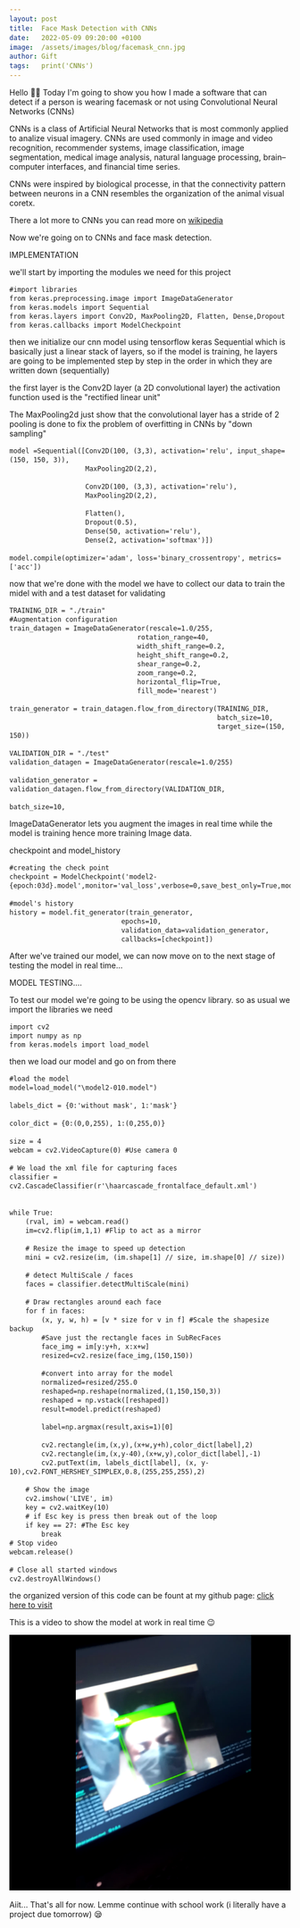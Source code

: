 ```yaml
---
layout: post
title:  Face Mask Detection with CNNs
date:   2022-05-09 09:20:00 +0100
image:  /assets/images/blog/facemask_cnn.jpg
author: Gift
tags:   print('CNNs')
---
```


Hello 👋🏿
Today I'm going to show you how I made a software that can detect if a person is wearing facemask or not using Convolutional Neural Networks (CNNs)

CNNs is a class of Artificial Neural Networks that is most commonly applied to analize visual imagery. CNNs are used commonly in image and video recognition,
recommender systems, image classification, image segmentation, medical image analysis, natural language processing, brain–computer interfaces, and financial time series.

CNNs were inspired by biological processe, in that the connectivity pattern between neurons in a CNN resembles the organization of the animal visual coretx.

There a lot more to CNNs you can read more on [wikipedia](https://en.wikipedia.org/wiki/Convolutional_neural_network)

Now we're going on to CNNs and face mask detection.

IMPLEMENTATION

we'll start by importing the modules we need for this project

    #import libraries
    from keras.preprocessing.image import ImageDataGenerator
    from keras.models import Sequential
    from keras.layers import Conv2D, MaxPooling2D, Flatten, Dense,Dropout
    from keras.callbacks import ModelCheckpoint


then we initialize our cnn model
using tensorflow keras Sequential which is basically just a linear stack of layers, so if the model is training,
he layers are going to be implemented step by step in the order in which they are written down (sequentially)

the first layer is the Conv2D layer (a 2D convolutional layer)
the activation function used is the "rectified linear unit" 

The MaxPooling2d just show that the convolutional layer has a stride of 2
pooling is done to fix the problem of overfitting in CNNs by "down sampling" 

    model =Sequential([Conv2D(100, (3,3), activation='relu', input_shape=(150, 150, 3)),
                       MaxPooling2D(2,2),
        
                       Conv2D(100, (3,3), activation='relu'),
                       MaxPooling2D(2,2),
        
                       Flatten(),
                       Dropout(0.5),
                       Dense(50, activation='relu'),
                       Dense(2, activation='softmax')])

    model.compile(optimizer='adam', loss='binary_crossentropy', metrics=['acc'])


now that we're done with the model we have to collect our data to train the midel with and a test dataset for validating

    TRAINING_DIR = "./train"
    #Augmentation configuration
    train_datagen = ImageDataGenerator(rescale=1.0/255,
                                    rotation_range=40,
                                    width_shift_range=0.2,
                                    height_shift_range=0.2,
                                    shear_range=0.2,
                                    zoom_range=0.2,
                                    horizontal_flip=True,
                                    fill_mode='nearest')

    train_generator = train_datagen.flow_from_directory(TRAINING_DIR, 
                                                        batch_size=10, 
                                                        target_size=(150, 150))

    VALIDATION_DIR = "./test"
    validation_datagen = ImageDataGenerator(rescale=1.0/255)

    validation_generator = validation_datagen.flow_from_directory(VALIDATION_DIR, 
                                                                batch_size=10, 

ImageDataGenerator lets you augment the images in real time while the model is training hence more training Image data.

checkpoint and model_history

    #creating the check point
    checkpoint = ModelCheckpoint('model2-{epoch:03d}.model',monitor='val_loss',verbose=0,save_best_only=True,mode='auto')

    #model's history
    history = model.fit_generator(train_generator,
                                epochs=10,
                                validation_data=validation_generator,
                                callbacks=[checkpoint])


After we've trained our model, we can now move on to the next stage of testing the model in real time...

MODEL TESTING....

To test our model we're going to be using the opencv library. so as usual we import the libraries we need

    import cv2
    import numpy as np
    from keras.models import load_model

then we load our model and go on from there

    #load the model
    model=load_model("\model2-010.model")

    labels_dict = {0:'without mask', 1:'mask'}

    color_dict = {0:(0,0,255), 1:(0,255,0)}
    
    size = 4
    webcam = cv2.VideoCapture(0) #Use camera 0

    # We load the xml file for capturing faces
    classifier = cv2.CascadeClassifier(r'\haarcascade_frontalface_default.xml')


    while True:
        (rval, im) = webcam.read()
        im=cv2.flip(im,1,1) #Flip to act as a mirror

        # Resize the image to speed up detection
        mini = cv2.resize(im, (im.shape[1] // size, im.shape[0] // size))

        # detect MultiScale / faces 
        faces = classifier.detectMultiScale(mini)

        # Draw rectangles around each face
        for f in faces:
            (x, y, w, h) = [v * size for v in f] #Scale the shapesize backup
            #Save just the rectangle faces in SubRecFaces
            face_img = im[y:y+h, x:x+w]
            resized=cv2.resize(face_img,(150,150))

            #convert into array for the model
            normalized=resized/255.0
            reshaped=np.reshape(normalized,(1,150,150,3))
            reshaped = np.vstack([reshaped])
            result=model.predict(reshaped)
            
            label=np.argmax(result,axis=1)[0]
        
            cv2.rectangle(im,(x,y),(x+w,y+h),color_dict[label],2)
            cv2.rectangle(im,(x,y-40),(x+w,y),color_dict[label],-1)
            cv2.putText(im, labels_dict[label], (x, y-10),cv2.FONT_HERSHEY_SIMPLEX,0.8,(255,255,255),2)
            
        # Show the image
        cv2.imshow('LIVE', im)
        key = cv2.waitKey(10)
        # if Esc key is press then break out of the loop 
        if key == 27: #The Esc key
            break
    # Stop video
    webcam.release()

    # Close all started windows
    cv2.destroyAllWindows()

the organized version of this code can be fount at my github page: [click here to visit](https://github.com/Gift-py/FaceMasks)

This is a video to show the model at work in real time 😉

[![Code Run!](/assets/images/blog/mask_pic.jpg)](/assets/images/blog/mask_video.mp4 "Model Video")

Aiit... That's all for now.
Lemme continue with school work (i literally have a project due tomorrow) 😪